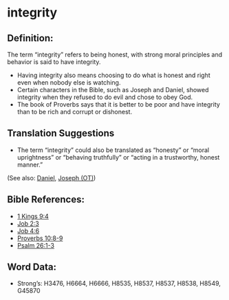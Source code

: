 # integrity

## Definition:

The term “integrity” refers to being honest, with strong moral principles and behavior is said to have integrity.

* Having integrity also means choosing to do what is honest and right even when nobody else is watching.
* Certain characters in the Bible, such as Joseph and Daniel, showed integrity when they refused to do evil and chose to obey God.
* The book of Proverbs says that it is better to be poor and have integrity than to be rich and corrupt or dishonest.

## Translation Suggestions

* The term “integrity” could also be translated as “honesty” or “moral uprightness” or “behaving truthfully” or “acting in a trustworthy, honest manner.”

(See also: [Daniel](../names/daniel.md), [Joseph (OT)](../names/josephot.md))

## Bible References:

* [1 Kings 9:4](rc://en/tn/help/1ki/09/04)
* [Job 2:3](rc://en/tn/help/job/02/3)
* [Job 4:6](rc://en/tn/help/job/04/06)
* [Proverbs 10:8-9](rc://en/tn/help/pro/10/08)
* [Psalm 26:1-3](rc://en/tn/help/psa/026/001)

## Word Data:

* Strong’s: H3476, H6664, H6666, H8535, H8537, H8537, H8538, H8549, G45870
